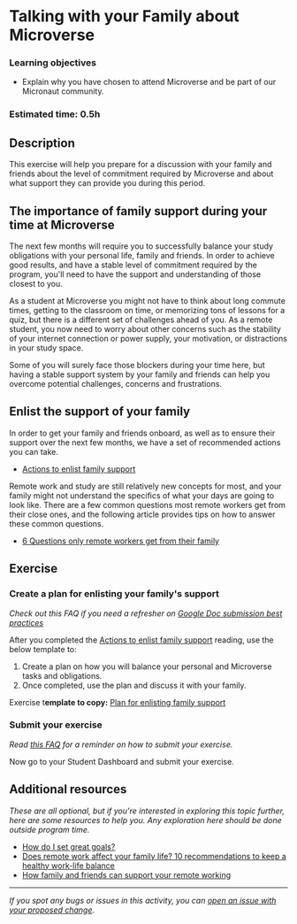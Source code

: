 # Talking with your Family about Microverse

### Learning objectives

- Explain why you have chosen to attend Microverse and be part of our Micronaut community.

### Estimated time: 0.5h

## Description

This exercise will help you prepare for a discussion with your family and friends about the level of commitment required by Microverse and about what support they can provide you during this period.

## The importance of family support during your time at Microverse

The next few months will require you to successfully balance your study obligations with your personal life, family and friends. In order to achieve good results, and have a stable level of commitment required by the program, you'll need to have the support and understanding of those closest to you.

As a student at Microverse you might not have to think about long commute times, getting to the classroom on time, or memorizing tons of lessons for a quiz, but there is a different set of challenges ahead of you. As a remote student, you now need to worry about other concerns such as the stability of your internet connection or power supply, your motivation, or distractions in your study space.

Some of you will surely face those blockers during your time here, but having a stable support system by your family and friends can help you overcome potential challenges, concerns and frustrations.

## Enlist the support of your family

In order to get your family and friends onboard, as well as to ensure their support over the next few months, we have a set of recommended actions you can take.

- [Actions to enlist family support](actions-to-enlist-family-support.md)

Remote work and study are still relatively new concepts for most, and your family might not understand the specifics of what your days are going to look like. There are a few common questions most remote workers get from their close ones, and the following article provides tips on how to answer these common questions.

- [6 Questions only remote workers get from their family](https://www.themuse.com/advice/6-questions-only-remote-workers-get-from-their-family)

## Exercise

### Create a plan for enlisting your family's support

*Check out this FAQ if you need a refresher on [Google Doc submission best practices](https://microverse.zendesk.com/hc/en-us/articles/360063156813)*

After you completed the [Actions to enlist family support](actions-to-enlist-family-support.md) reading, use the below template to:

1. Create a plan on how you will balance your personal and Microverse tasks and obligations.
2. Once completed, use the plan and discuss it with your family.

Exercise t**emplate to copy:** [Plan for enlisting family support](https://docs.google.com/document/d/1XI4hzx5zKt2JPi5Xmkj_nA1gZXuzPDKAtz058qH9ago/edit?usp=sharing)

### Submit your exercise

*Read [this FAQ](https://microverse.zendesk.com/hc/en-us/articles/360061344234) for a reminder on how to submit your exercise.*

Now go to your Student Dashboard and submit your exercise.

## Additional resources

*These are all optional, but if you're interested in exploring this topic further, here are some resources to help you. Any exploration here should be done outside program time.*

- [How do I set great goals?](https://microverse.zendesk.com/hc/en-us/articles/360049913274-How-do-I-set-great-goals-)
- [Does remote work affect your family life? 10 recommendations to keep a healthy work-life balance](https://traqq.com/blog/does-remote-work-affect-your-family-life-10-recommendations-to-keep-a-healthy-work-life-balance/)
- [How family and friends can support your remote working](http://www.generationy.com/remote-working-family-support/)

------

_If you spot any bugs or issues in this activity, you can [open an issue with your proposed change](https://github.com/microverseinc/curriculum-transversal-skills/blob/main/git-github/articles/open_issue.md)._